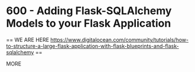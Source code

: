 # 600 - Adding Flask-SQLAlchemy Models to your Flask Application

  == WE ARE HERE https://www.digitalocean.com/community/tutorials/how-to-structure-a-large-flask-application-with-flask-blueprints-and-flask-sqlalchemy ==

MORE